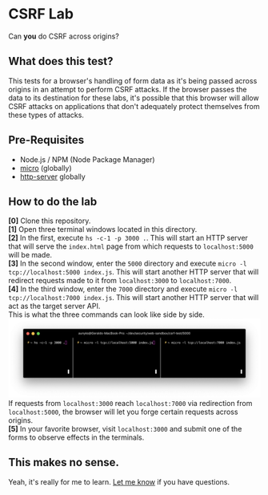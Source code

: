 # CSRF Lab
Can **you** do CSRF across origins?

## What does this test?
This tests for a browser's handling of form data as it's being passed across origins in an attempt to perform CSRF attacks. If the browser passes the data to its destination for these labs, it's possible that this browser will allow CSRF attacks on applications that don't adequately protect themselves from these types of attacks.

## Pre-Requisites
- Node.js / NPM (Node Package Manager)
- [micro](https://github.com/zeit/micro) (globally)
- [http-server](https://github.com/http-party/http-server) globally

## How to do the lab
**[0]** Clone this repository.  
**[1]** Open three terminal windows located in this directory.  
**[2]** In the first, execute `hs -c-1 -p 3000 .`. This will start an HTTP server that will serve the `index.html` page from which requests to `localhost:5000` will be made.  
**[3]** In the second window, enter the `5000` directory and execute `micro -l tcp://localhost:5000 index.js`. This will start another HTTP server that will redirect requests made to it from `localhost:3000` to `localhost:7000`.  
**[4]** In the third window, enter the `7000` directory and execute `micro -l tcp://localhost:7000 index.js`. This will start another HTTP server that will act as the target server API.  
This is what the three commands can look like side by side.
![terminal examples](https://raw.githubusercontent.com/aunyks/csrf-lab/master/csrf-test.png)
If requests from `localhost:3000` reach `localhost:7000` via redirection from `localhost:5000`, the browser will let you forge certain requests across origins.  
**[5]** In your favorite browser, visit `localhost:3000` and submit one of the forms to observe effects in the terminals.

## This makes no sense.
Yeah, it's really for me to learn. [Let me know](https://aunyks.com/social) if you have questions.

